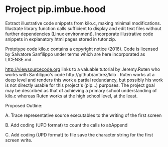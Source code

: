 # Project pip.imbue.hood 

  Extract illustrative code snippets from kilo.c, making minimal 
  modifications. Illustrate library function calls sufficient to 
  display and edit text files without further dependencies (Linux
  environment). Incorporate illustrative code snippets in 
  explanatory html pages stored in tutor.zip.

  Prototype code kilo.c contains a copyright notice (2016). Code 
  is licensed by Salvatore Sanfilippo under terms which are here 
  incorporated as LICENSE.md. 

  http://viewsourcecode.org links to a valuable tutorial by Jeremy.Ruten
  who works with Sanfilippo's code http://github/antirez/kilo
. Ruten works at a deep level and 
  renders this work a partial redundancy, but possibly his work is 
  not directly usable for this project's (pip...) purposes. The project 
  goal may be described as that of achieving a primary school 
  understanding of kilo.c whereas Ruten works at the high school level, 
  at the least.

  Proposed Outline:
  
  A. Trace representative source executables to the writing of
     the first screen

  B. Add coding (UPD format) to count the calls to abAppend

  C. Add coding (UPD format) to file save the character string for the 
     first screen write.
